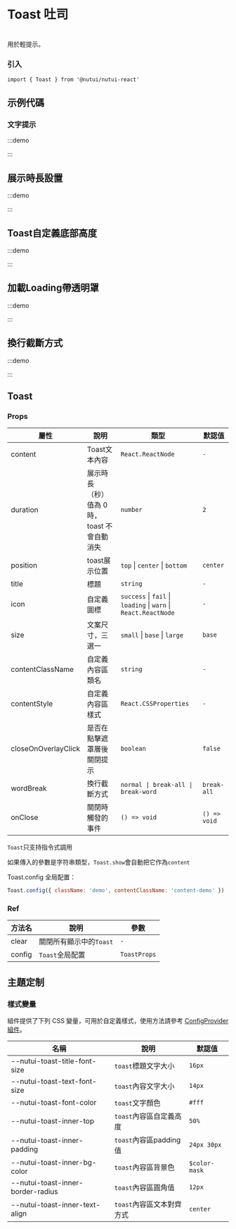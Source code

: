 # Toast 吐司

#

用於輕提示。

### 引入

```tsx
import { Toast } from '@nutui/nutui-react'
```

## 示例代碼

### 文字提示

:::demo

<CodeBlock src='h5/demo1.tsx'></CodeBlock>

:::

## 展示時長設置

:::demo

<CodeBlock src='h5/demo2.tsx'></CodeBlock>

:::

## Toast自定義底部高度

:::demo

<CodeBlock src='h5/demo3.tsx'></CodeBlock>

:::

## 加載Loading帶透明罩

:::demo

<CodeBlock src='h5/demo4.tsx'></CodeBlock>

:::

## 換行截斷方式

:::demo

<CodeBlock src='h5/demo5.tsx'></CodeBlock>

:::

## Toast

### Props

| 屬性 | 說明 | 類型 | 默認值 |
| --- | --- | --- | --- |
| content | Toast文本內容 | `React.ReactNode` | `-` |
| duration | 展示時長（秒）<br>值為 0 時，toast 不會自動消失 | `number` | `2` |
| position | toast展示位置 | `top` \| `center` \| `bottom` | `center` |
| title | 標題 | `string` | `-` |
| icon | 自定義圖標 | `success` \| `fail` \| `loading` \| `warn` \| `React.ReactNode` | `-` |
| size | 文案尺寸，三選一 | `small` \| `base` \| `large` | `base` |
| contentClassName | 自定義內容區類名 | `string` | `-` |
| contentStyle | 自定義內容區樣式 | `React.CSSProperties` | `-` |
| closeOnOverlayClick | 是否在點擊遮罩層後關閉提示 | `boolean` | `false` |
| wordBreak | 換行截斷方式 | `normal \| break-all \| break-word ` | `break-all` |
| onClose | 關閉時觸發的事件 | `() => void` | `() => void` |

`Toast`只支持指令式調用

如果傳入的參數是字符串類型，`Toast.show`會自動把它作為`content`

Toast.config 全局配置：

```js
Toast.config({ className: 'demo', contentClassName: 'content-demo' })
```

### Ref

| 方法名 | 說明 | 參數 |
| --- | --- | --- |
| clear | 關閉所有顯示中的`Toast` | `-` |
| config | `Toast`全局配置 | `ToastProps` |

## 主題定制

### 樣式變量

組件提供了下列 CSS 變量，可用於自定義樣式，使用方法請參考 [ConfigProvider 組件](#/zh-CN/component/configprovider)。

| 名稱 | 說明 | 默認值 |
| --- | --- | --- |
| \--nutui-toast-title-font-size | `toast`標題文字大小 | `16px` |
| \--nutui-toast-text-font-size | `toast`內容文字大小 | `14px` |
| \--nutui-toast-font-color | `toast`文字顏色 | `#fff` |
| \--nutui-toast-inner-top | `toast`內容區自定義高度 | `50%` |
| \--nutui-toast-inner-padding | `toast`內容區padding值 | `24px 30px` |
| \--nutui-toast-inner-bg-color | `toast`內容區背景色 | `$color-mask` |
| \--nutui-toast-inner-border-radius | `toast`內容區圓角值 | `12px` |
| \--nutui-toast-inner-text-align | `toast`內容區文本對齊方式 | `center` |
